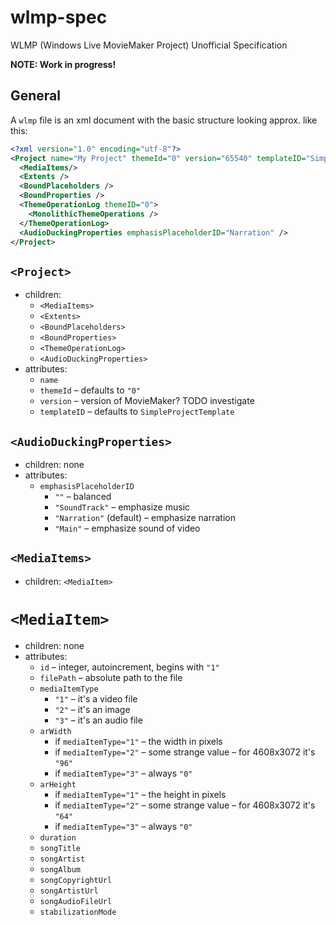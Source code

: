 # wlmp-spec
WLMP (Windows Live MovieMaker Project) Unofficial Specification

**NOTE: Work in progress!**

## General
A `wlmp` file is an xml document with the basic structure looking approx. like this:

```xml
<?xml version="1.0" encoding="utf-8"?>
<Project name="My Project" themeId="0" version="65540" templateID="SimpleProjectTemplate">
  <MediaItems/>
  <Extents />
  <BoundPlaceholders />
  <BoundProperties />
  <ThemeOperationLog themeID="0">
    <MonolithicThemeOperations />
  </ThemeOperationLog>
  <AudioDuckingProperties emphasisPlaceholderID="Narration" />
</Project>
```

## `<Project>`
 * children:
   * `<MediaItems>`
   * `<Extents>`
   * `<BoundPlaceholders>`
   * `<BoundProperties>`
   * `<ThemeOperationLog>`
   * `<AudioDuckingProperties>`
 * attributes:
   * `name`
   * `themeId` – defaults to `"0"`
   * `version` – version of MovieMaker? TODO investigate
   * `templateID` – defaults to `SimpleProjectTemplate`

## `<AudioDuckingProperties>`
 * children: none
 * attributes:
   * `emphasisPlaceholderID`
     * `""` – balanced
     * `"SoundTrack"` – emphasize music
     * `"Narration"` (default) – emphasize narration
     * `"Main"` – emphasize sound of video

## `<MediaItems>`
 * children: `<MediaItem>`

# `<MediaItem>`
 * children: none
 * attributes:
   * `id` – integer, autoincrement, begins with `"1"`
   * `filePath` – absolute path to the file
   * `mediaItemType`
     * `"1"` – it's a video file
     * `"2"` – it's an image
     * `"3"` – it's an audio file
   * `arWidth`
     * if `mediaItemType="1"` – the width in pixels
     * if `mediaItemType="2"` – some strange value – for 4608x3072 it's `"96"`
     * if `mediaItemType="3"` – always `"0"`
   * `arHeight`
     * if `mediaItemType="1"` – the height in pixels
     * if `mediaItemType="2"` – some strange value – for 4608x3072 it's `"64"`
     * if `mediaItemType="3"` – always `"0"`
   * `duration`
   * `songTitle`
   * `songArtist`
   * `songAlbum`
   * `songCopyrightUrl`
   * `songArtistUrl`
   * `songAudioFileUrl`
   * `stabilizationMode`
